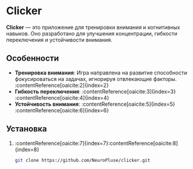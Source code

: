 # Clicker

**Clicker** — это приложение для тренировки внимания и когнитивных навыков. Оно разработано для улучшения концентрации, гибкости переключения и устойчивости внимания.

## Особенности

- **Тренировка внимания**: Игра направлена на развитие способности фокусироваться на задачах, игнорируя отвлекающие факторы.&#8203;:contentReference[oaicite:2]{index=2}
- **Гибкость переключения**: :contentReference[oaicite:3]{index=3}&#8203;:contentReference[oaicite:4]{index=4}
- **Устойчивость внимания**: :contentReference[oaicite:5]{index=5}&#8203;:contentReference[oaicite:6]{index=6}

## Установка

1. :contentReference[oaicite:7]{index=7}&#8203;:contentReference[oaicite:8]{index=8}

   ```bash
   git clone https://github.com/NeuroPluse/clicker.git
